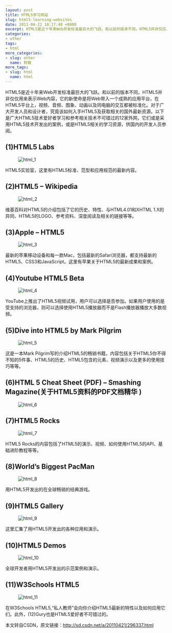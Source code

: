 ```yaml
---
layout: post
title: HTML5学习网站
slug: html5-learning-websites
date: 2011-04-22 18:17:48 +0800
excerpt: HTML5是近十年来Web开发标准最巨大的飞跃。和以前的版本不同，HTML5并非仅仅用来表示Web内容，它的新使命是将Web带入一个成熟的应用平台，在HTML5平台上，视频、音频、图象、动画以及同电脑的交互都被标准化。对于广大开发人员和设计者，究竟该如何入手HTML5及获取相关的国外最新资源。以下是广大HTML5技术爱好者学习和参考相关技术不可错过的12家外网，它们或是采用HTML5技术开发出的案例，或是HTML5相关的学习资源，供国内的开发人员参阅。
categories:
- other
tags:
- html
more_categories:
- slug: other
  name: 转载
more_tags:
- slug: html
  name: html
---
```


HTML5是近十年来Web开发标准最巨大的飞跃。和以前的版本不同，HTML5并非仅仅用来表示Web内容，它的新使命是将Web带入一个成熟的应用平台，在HTML5平台上，视频、音频、图象、动画以及同电脑的交互都被标准化。对于广大开发人员和设计者，究竟该如何入手HTML5及获取相关的国外最新资源。以下是广大HTML5技术爱好者学习和参考相关技术不可错过的12家外网，它们或是采用HTML5技术开发出的案例，或是HTML5相关的学习资源，供国内的开发人员参阅。


## (1)HTML5 Labs

<figure>
	<img src="{{ site.path.uploads }}2011/04/22/html5-learning-websites/html_1.jpg" alt="html_1" />
</figure>

HTML5实验室，这里有HTML5标准、范型和应用规范的最新内容。

## (2)HTML5 – Wikipedia

<figure>
	<img src="{{ site.path.uploads }}2011/04/22/html5-learning-websites/html_2.jpg" alt="html_2" />
</figure>

维基百科对HTML5的介绍包括了它的历史、特性、与HTML4.01和XHTML 1.X的异同、HTML5的LOGO、参考资料、深度阅读及相关的链接等等。

## (3)Apple – HTML5

<figure>
	<img src="{{ site.path.uploads }}2011/04/22/html5-learning-websites/html_3.jpg" alt="html_3" />
</figure>

最新的苹果移动设备和每一款Mac，包括最新的Safari浏览器，都支持最新的HTML5、CSS3和JavaScript。这里有苹果关于HTML5的最新成果和案例。

## (4)Youtube HTML5 Beta

<figure>
	<img src="{{ site.path.uploads }}2011/04/22/html5-learning-websites/html_4.jpg" alt="html_4" />
</figure>

YouTube上推出了HTML5视频试用，用户可以选择是否参加。如果用户使用的是受支持的浏览器，则可以选择使用HTML5播放器而不是Flash播放器播放大多数视频。

## (5)Dive into HTML5 by Mark Pilgrim

<figure>
	<img src="{{ site.path.uploads }}2011/04/22/html5-learning-websites/html_5.jpg" alt="html_5" />
</figure>

这是一本Mark Pilgrim写的介绍HTML5的畅销书籍，内容包括关于HTML5你不得不知的5件事、HTML5的历史、HTML5包含的元素、视频演示以及更多的使用技巧等等。

## (6)HTML 5 Cheat Sheet (PDF) – Smashing Magazine(关于HTML5资料的PDF文档精华 )

<figure>
	<img src="{{ site.path.uploads }}2011/04/22/html5-learning-websites/html_6.jpg" alt="html_6" />
</figure>

## (7)HTML5 Rocks

<figure>
	<img src="{{ site.path.uploads }}2011/04/22/html5-learning-websites/html_7.jpg" alt="html_7" />
</figure>

HTML5 Rocks的内容包括了HTML5的演示、视频、如何使用HTML5的API、基础进阶教程等等。

## (8)World’s Biggest PacMan

<figure>
	<img src="{{ site.path.uploads }}2011/04/22/html5-learning-websites/html_8.jpg" alt="html_8" />
</figure>

用HTML5开发出的在全球畅销的经典游戏。

## (9)HTML5 Gallery

<figure>
	<img src="{{ site.path.uploads }}2011/04/22/html5-learning-websites/html_9.jpg" alt="html_9" />
</figure>

这里汇集了用HTML5开发出的各种应用和演示。

## (10)HTML5 Demos

<figure>
	<img src="{{ site.path.uploads }}2011/04/22/html5-learning-websites/html_10.jpg" alt="html_10" />
</figure>

全球开发者用HTML5开发出的示范案例和演示。

## (11)W3Schools HTML5

<figure>
	<img src="{{ site.path.uploads }}2011/04/22/html5-learning-websites/html_11.jpg" alt="html_11" />
</figure>

在W3Schools HTML5,“私人教师”会向你介绍HTML5最新的特性以及如何应用它们。此外，(12)Gury也是HTML5爱好者不可错过的。

本文转自CSDN，原文链接：http://sd.csdn.net/a/20110421/296337.html
